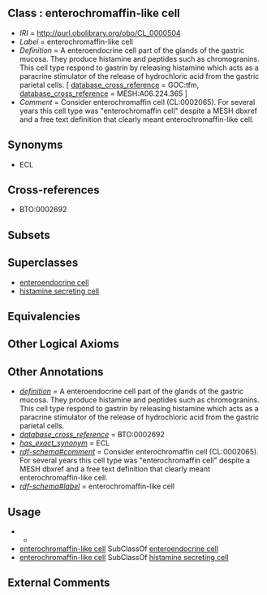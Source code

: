 
## Class : enterochromaffin-like cell

 * *IRI* = http://purl.obolibrary.org/obo/CL_0000504
 * *Label* = enterochromaffin-like cell
 * *Definition* = A enteroendocrine cell part of the glands of the gastric mucosa. They produce histamine and peptides such as chromogranins. This cell type respond to gastrin by releasing histamine which acts as a paracrine stimulator of the release of hydrochloric acid from the gastric parietal cells. [ [database_cross_reference](../../ef/oboInOwl#hasDbXref.md) = GOC:tfm, [database_cross_reference](../../ef/oboInOwl#hasDbXref.md) = MESH:A06.224.365 ]
 * *Comment* = Consider enterochromaffin cell (CL:0002065). For several years this cell type was "enterochromaffin cell" despite a MESH dbxref and a free text definition that clearly meant enterochromaffin-like cell.

## Synonyms

 * ECL

## Cross-references

 * BTO:0002692

## Subsets


## Superclasses

 * [enteroendocrine cell](../../CL/64/CL_0000164.md)
 * [histamine secreting cell](../../CL/74/CL_0002274.md)

## Equivalencies


## Other Logical Axioms


## Other Annotations

 * *[definition](../../IAO/15/IAO_0000115.md)* = A enteroendocrine cell part of the glands of the gastric mucosa. They produce histamine and peptides such as chromogranins. This cell type respond to gastrin by releasing histamine which acts as a paracrine stimulator of the release of hydrochloric acid from the gastric parietal cells.
 * *[database_cross_reference](../../ef/oboInOwl#hasDbXref.md)* = BTO:0002692
 * *[has_exact_synonym](../../ym/oboInOwl#hasExactSynonym.md)* = ECL
 * *[rdf-schema#comment](../../nt/rdf-schema#comment.md)* = Consider enterochromaffin cell (CL:0002065). For several years this cell type was "enterochromaffin cell" despite a MESH dbxref and a free text definition that clearly meant enterochromaffin-like cell.
 * *[rdf-schema#label](../../el/rdf-schema#label.md)* = enterochromaffin-like cell

## Usage

 * -
 * [enterochromaffin-like cell](../../CL/04/CL_0000504.md) SubClassOf [enteroendocrine cell](../../CL/64/CL_0000164.md)
 * [enterochromaffin-like cell](../../CL/04/CL_0000504.md) SubClassOf [histamine secreting cell](../../CL/74/CL_0002274.md)

## External Comments

